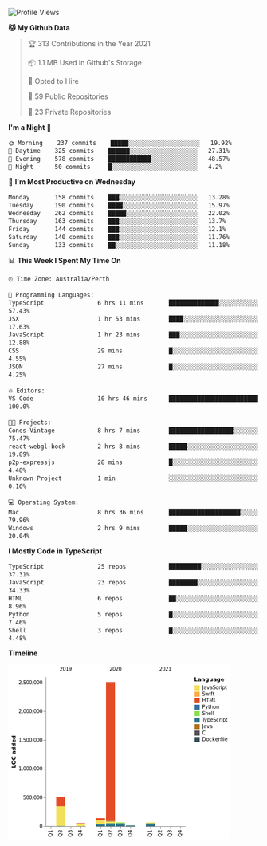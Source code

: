 <!--START_SECTION:waka-->
![Profile Views](http://img.shields.io/badge/Profile%20Views-0-blue)

**🐱 My Github Data** 

> 🏆 313 Contributions in the Year 2021
 > 
> 📦 1.1 MB Used in Github's Storage 
 > 
> 💼 Opted to Hire
 > 
> 📜 59 Public Repositories 
 > 
> 🔑 23 Private Repositories  
 > 
**I'm a Night 🦉** 

```text
🌞 Morning    237 commits    █████░░░░░░░░░░░░░░░░░░░░   19.92% 
🌆 Daytime    325 commits    ██████░░░░░░░░░░░░░░░░░░░   27.31% 
🌃 Evening    578 commits    ████████████░░░░░░░░░░░░░   48.57% 
🌙 Night      50 commits     █░░░░░░░░░░░░░░░░░░░░░░░░   4.2%

```
📅 **I'm Most Productive on Wednesday** 

```text
Monday       158 commits    ███░░░░░░░░░░░░░░░░░░░░░░   13.28% 
Tuesday      190 commits    ████░░░░░░░░░░░░░░░░░░░░░   15.97% 
Wednesday    262 commits    █████░░░░░░░░░░░░░░░░░░░░   22.02% 
Thursday     163 commits    ███░░░░░░░░░░░░░░░░░░░░░░   13.7% 
Friday       144 commits    ███░░░░░░░░░░░░░░░░░░░░░░   12.1% 
Saturday     140 commits    ███░░░░░░░░░░░░░░░░░░░░░░   11.76% 
Sunday       133 commits    ██░░░░░░░░░░░░░░░░░░░░░░░   11.18%

```


📊 **This Week I Spent My Time On** 

```text
⌚︎ Time Zone: Australia/Perth

💬 Programming Languages: 
TypeScript               6 hrs 11 mins       ██████████████░░░░░░░░░░░   57.43% 
JSX                      1 hr 53 mins        ████░░░░░░░░░░░░░░░░░░░░░   17.63% 
JavaScript               1 hr 23 mins        ███░░░░░░░░░░░░░░░░░░░░░░   12.88% 
CSS                      29 mins             █░░░░░░░░░░░░░░░░░░░░░░░░   4.55% 
JSON                     27 mins             █░░░░░░░░░░░░░░░░░░░░░░░░   4.25%

🔥 Editors: 
VS Code                  10 hrs 46 mins      █████████████████████████   100.0%

🐱‍💻 Projects: 
Cones-Vintage            8 hrs 7 mins        ██████████████████░░░░░░░   75.47% 
react-webgl-book         2 hrs 8 mins        █████░░░░░░░░░░░░░░░░░░░░   19.89% 
p2p-expressjs            28 mins             █░░░░░░░░░░░░░░░░░░░░░░░░   4.48% 
Unknown Project          1 min               ░░░░░░░░░░░░░░░░░░░░░░░░░   0.16%

💻 Operating System: 
Mac                      8 hrs 36 mins       ████████████████████░░░░░   79.96% 
Windows                  2 hrs 9 mins        █████░░░░░░░░░░░░░░░░░░░░   20.04%

```

**I Mostly Code in TypeScript** 

```text
TypeScript               25 repos            █████████░░░░░░░░░░░░░░░░   37.31% 
JavaScript               23 repos            ████████░░░░░░░░░░░░░░░░░   34.33% 
HTML                     6 repos             ██░░░░░░░░░░░░░░░░░░░░░░░   8.96% 
Python                   5 repos             █░░░░░░░░░░░░░░░░░░░░░░░░   7.46% 
Shell                    3 repos             █░░░░░░░░░░░░░░░░░░░░░░░░   4.48%

```


**Timeline**

![Chart not found](https://raw.githubusercontent.com/NWylynko/NWylynko/main/charts/bar_graph.png) 


<!--END_SECTION:waka-->
